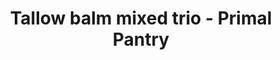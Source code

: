 ---
title: "Tallow balm mixed trio - Primal Pantry"
description: "Achieve a natural glow without the chemical nasties using beef tallow balm from PrimalCare by PrimalPantry"
type: custom
layout: products/tallow-trio
tallow-trio: price_1QPCW2FZRwx5tlYm3fRrvHdS
wipe: true
---